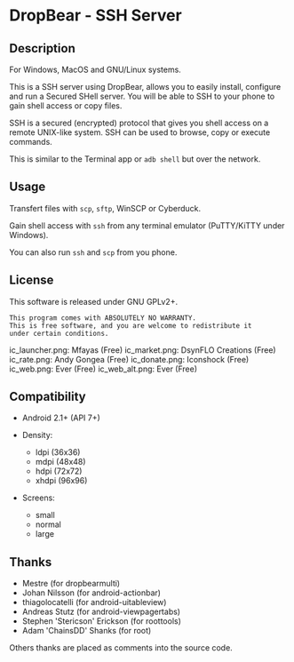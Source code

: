 DropBear - SSH Server
=====================

Description
-----------

For Windows, MacOS and GNU/Linux systems.

This is a SSH server using DropBear, allows you to easily install, configure and run a Secured SHell server. You will be able to SSH to your phone to gain shell access or copy files.

SSH is a secured (encrypted) protocol that gives you shell access on a remote UNIX-like system. SSH can be used to browse, copy or execute commands.

This is similar to the Terminal app or `adb shell` but over the network.

Usage
-----

Transfert files with `scp`, `sftp`, WinSCP or Cyberduck.

Gain shell access with `ssh` from any terminal emulator (PuTTY/KiTTY under Windows).

You can also run `ssh` and `scp` from you phone.

License
-------

This software is released under GNU GPLv2+.

    This program comes with ABSOLUTELY NO WARRANTY.
    This is free software, and you are welcome to redistribute it
    under certain conditions.

ic_launcher.png: Mfayas (Free)
ic_market.png: DsynFLO Creations (Free)
ic_rate.png: Andy Gongea (Free)
ic_donate.png: Iconshock (Free)
ic_web.png: Ever (Free)
ic_web_alt.png: Ever (Free)

Compatibility
-------------

* Android 2.1+ (API 7+)

* Density:
  * ldpi (36x36)
  * mdpi (48x48)
  * hdpi (72x72)
  * xhdpi (96x96)

* Screens:
  * small
  * normal
  * large

Thanks
------

* Mestre (for dropbearmulti)
* Johan Nilsson (for android-actionbar)
* thiagolocatelli (for android-uitableview)
* Andreas Stutz (for android-viewpagertabs)
* Stephen 'Stericson' Erickson (for roottools)
* Adam 'ChainsDD' Shanks (for root)

Others thanks are placed as comments into the source code.
